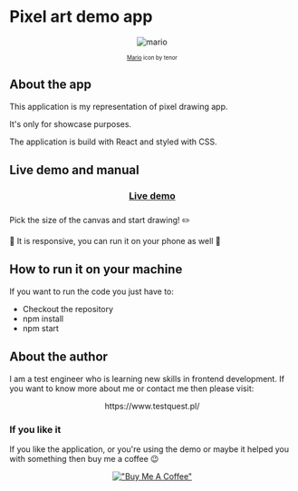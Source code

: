 # Pixel art demo app

<div align="center">

![mario](https://user-images.githubusercontent.com/12681598/227056125-6f2ac437-c593-428f-abcc-6b45407a3df2.gif)

<sub><sup><a target="_blank" href="https://tenor.com/bEeWl.gif">Mario</a> icon by tenor</sup></sub>

</div>


## About the app

This application is my representation of pixel drawing app.

It's only for showcase purposes.

The application is build with React and styled with CSS.

## Live demo and manual

<div align="center">

<h3><a target="_blank" href="https://piotrhabecki.github.io/PixelArtAppDemo/">Live demo</a><h3>

</div>

Pick the size of the canvas and start drawing! ✏️

📱 It is responsive, you can run it on your phone as well 📱

## How to run it on your machine

If you want to run the code you just have to:

* Checkout the repository
* npm install
* npm start

## About the author

I am a test engineer who is learning new skills in frontend development. If you want to know more about me or contact me then please visit:

<div align="center">
https://www.testquest.pl/
</div>

### If you like it
If you like the application, or you're using the demo or maybe it helped you with something then buy me a coffee 😉
<div align="center">

[!["Buy Me A Coffee"](https://www.buymeacoffee.com/assets/img/custom_images/orange_img.png)](https://www.buymeacoffee.com/piotrhabecZ)  
</div>

